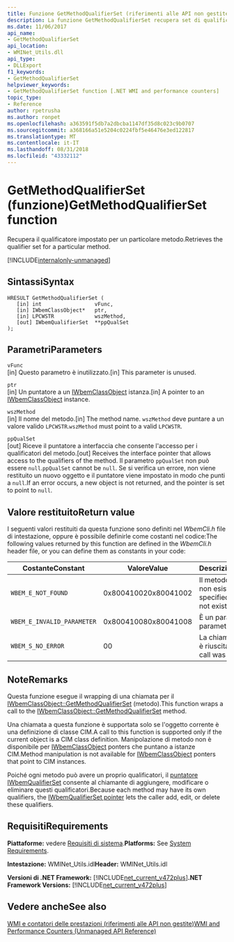 ```yaml
---
title: Funzione GetMethodQualifierSet (riferimenti alle API non gestite)
description: La funzione GetMethodQualifierSet recupera set di qualificatore del metodo.
ms.date: 11/06/2017
api_name:
- GetMethodQualifierSet
api_location:
- WMINet_Utils.dll
api_type:
- DLLExport
f1_keywords:
- GetMethodQualifierSet
helpviewer_keywords:
- GetMethodQualifierSet function [.NET WMI and performance counters]
topic_type:
- Reference
author: rpetrusha
ms.author: ronpet
ms.openlocfilehash: a363591f5db7a2dbcba1147df35d8c023c9b0707
ms.sourcegitcommit: a368166a51e5204c0224fbf5e46476e3ed122817
ms.translationtype: MT
ms.contentlocale: it-IT
ms.lasthandoff: 08/31/2018
ms.locfileid: "43332112"
---
```

# <a name="getmethodqualifierset-function"></a><span data-ttu-id="c450b-103">GetMethodQualifierSet (funzione)</span><span class="sxs-lookup"><span data-stu-id="c450b-103">GetMethodQualifierSet function</span></span>
<span data-ttu-id="c450b-104">Recupera il qualificatore impostato per un particolare metodo.</span><span class="sxs-lookup"><span data-stu-id="c450b-104">Retrieves the qualifier set for a particular method.</span></span>

[!INCLUDE[internalonly-unmanaged](../../../../includes/internalonly-unmanaged.md)]
    
## <a name="syntax"></a><span data-ttu-id="c450b-105">Sintassi</span><span class="sxs-lookup"><span data-stu-id="c450b-105">Syntax</span></span>  
  
```  
HRESULT GetMethodQualifierSet (
   [in] int                 vFunc, 
   [in] IWbemClassObject*   ptr, 
   [in] LPCWSTR             wszMethod,
   [out] IWbemQualifierSet  **ppQualSet
); 
```  

## <a name="parameters"></a><span data-ttu-id="c450b-106">Parametri</span><span class="sxs-lookup"><span data-stu-id="c450b-106">Parameters</span></span>

`vFunc`  
<span data-ttu-id="c450b-107">[in] Questo parametro è inutilizzato.</span><span class="sxs-lookup"><span data-stu-id="c450b-107">[in] This parameter is unused.</span></span>

`ptr`  
<span data-ttu-id="c450b-108">[in] Un puntatore a un [IWbemClassObject](/windows/desktop/api/wbemcli/nn-wbemcli-iwbemclassobject) istanza.</span><span class="sxs-lookup"><span data-stu-id="c450b-108">[in] A pointer to an [IWbemClassObject](/windows/desktop/api/wbemcli/nn-wbemcli-iwbemclassobject) instance.</span></span>

`wszMethod`  
<span data-ttu-id="c450b-109">[in] Il nome del metodo.</span><span class="sxs-lookup"><span data-stu-id="c450b-109">[in] The method  name.</span></span> <span data-ttu-id="c450b-110">`wszMethod` deve puntare a un valore valido `LPCWSTR`.</span><span class="sxs-lookup"><span data-stu-id="c450b-110">`wszMethod` must point to a valid `LPCWSTR`.</span></span> 

`ppQualSet`  
<span data-ttu-id="c450b-111">[out] Riceve il puntatore a interfaccia che consente l'accesso per i qualificatori del metodo.</span><span class="sxs-lookup"><span data-stu-id="c450b-111">[out] Receives the interface pointer that allows access to the qualifiers of the method.</span></span> <span data-ttu-id="c450b-112">Il parametro `ppQualSet` non può essere `null`.</span><span class="sxs-lookup"><span data-stu-id="c450b-112">`ppQualSet` cannot be `null`.</span></span> <span data-ttu-id="c450b-113">Se si verifica un errore, non viene restituito un nuovo oggetto e il puntatore viene impostato in modo che punti a `null`.</span><span class="sxs-lookup"><span data-stu-id="c450b-113">If an error occurs, a new object is not returned, and the pointer is set to point to `null`.</span></span> 

## <a name="return-value"></a><span data-ttu-id="c450b-114">Valore restituito</span><span class="sxs-lookup"><span data-stu-id="c450b-114">Return value</span></span>

<span data-ttu-id="c450b-115">I seguenti valori restituiti da questa funzione sono definiti nel *WbemCli.h* file di intestazione, oppure è possibile definirle come costanti nel codice:</span><span class="sxs-lookup"><span data-stu-id="c450b-115">The following values returned by this function are defined in the *WbemCli.h* header file, or you can define them as constants in your code:</span></span>

|<span data-ttu-id="c450b-116">Costante</span><span class="sxs-lookup"><span data-stu-id="c450b-116">Constant</span></span>  |<span data-ttu-id="c450b-117">Valore</span><span class="sxs-lookup"><span data-stu-id="c450b-117">Value</span></span>  |<span data-ttu-id="c450b-118">Descrizione</span><span class="sxs-lookup"><span data-stu-id="c450b-118">Description</span></span>  |
|---------|---------|---------|
|`WBEM_E_NOT_FOUND` | <span data-ttu-id="c450b-119">0x80041002</span><span class="sxs-lookup"><span data-stu-id="c450b-119">0x80041002</span></span> | <span data-ttu-id="c450b-120">Il metodo specificato non esiste.</span><span class="sxs-lookup"><span data-stu-id="c450b-120">The specified method does not exist.</span></span> |
|`WBEM_E_INVALID_PARAMETER` | <span data-ttu-id="c450b-121">0x80041008</span><span class="sxs-lookup"><span data-stu-id="c450b-121">0x80041008</span></span> | <span data-ttu-id="c450b-122">È un parametro `null`.</span><span class="sxs-lookup"><span data-stu-id="c450b-122">A parameter is `null`.</span></span> |
|`WBEM_S_NO_ERROR` | <span data-ttu-id="c450b-123">0</span><span class="sxs-lookup"><span data-stu-id="c450b-123">0</span></span> | <span data-ttu-id="c450b-124">La chiamata di funzione è riuscita.</span><span class="sxs-lookup"><span data-stu-id="c450b-124">The function call was successful.</span></span>  |
  
## <a name="remarks"></a><span data-ttu-id="c450b-125">Note</span><span class="sxs-lookup"><span data-stu-id="c450b-125">Remarks</span></span>

<span data-ttu-id="c450b-126">Questa funzione esegue il wrapping di una chiamata per il [IWbemClassObject::GetMethodQualifierSet](/windows/desktop/api/wbemcli/nf-wbemcli-iwbemclassobject-getmethodqualifierset) (metodo).</span><span class="sxs-lookup"><span data-stu-id="c450b-126">This function wraps a call to the [IWbemClassObject::GetMethodQualifierSet](/windows/desktop/api/wbemcli/nf-wbemcli-iwbemclassobject-getmethodqualifierset) method.</span></span> 

<span data-ttu-id="c450b-127">Una chiamata a questa funzione è supportata solo se l'oggetto corrente è una definizione di classe CIM.</span><span class="sxs-lookup"><span data-stu-id="c450b-127">A call to this function is supported only if the current object is a CIM class definition.</span></span> <span data-ttu-id="c450b-128">Manipolazione di metodo non è disponibile per [IWbemClassObject](/windows/desktop/api/wbemcli/nn-wbemcli-iwbemclassobject) ponters che puntano a istanze CIM.</span><span class="sxs-lookup"><span data-stu-id="c450b-128">Method manipulation is not available for [IWbemClassObject](/windows/desktop/api/wbemcli/nn-wbemcli-iwbemclassobject) ponters that point to CIM instances.</span></span>

<span data-ttu-id="c450b-129">Poiché ogni metodo può avere un proprio qualificatori, il [puntatore IWbemQualifierSet](/windows/desktop/api/wbemcli/nn-wbemcli-iwbemqualifierset) consente al chiamante di aggiungere, modificare o eliminare questi qualificatori.</span><span class="sxs-lookup"><span data-stu-id="c450b-129">Because each method may have its own qualifiers, the [IWbemQualifierSet pointer](/windows/desktop/api/wbemcli/nn-wbemcli-iwbemqualifierset) lets the caller add, edit, or delete these qualifiers.</span></span>

## <a name="requirements"></a><span data-ttu-id="c450b-130">Requisiti</span><span class="sxs-lookup"><span data-stu-id="c450b-130">Requirements</span></span>  
<span data-ttu-id="c450b-131">**Piattaforme:** vedere [Requisiti di sistema](../../../../docs/framework/get-started/system-requirements.md).</span><span class="sxs-lookup"><span data-stu-id="c450b-131">**Platforms:** See [System Requirements](../../../../docs/framework/get-started/system-requirements.md).</span></span>  
  
 <span data-ttu-id="c450b-132">**Intestazione:** WMINet_Utils.idl</span><span class="sxs-lookup"><span data-stu-id="c450b-132">**Header:** WMINet_Utils.idl</span></span>  
  
 <span data-ttu-id="c450b-133">**Versioni di .NET Framework:** [!INCLUDE[net_current_v472plus](../../../../includes/net-current-v472plus.md)]</span><span class="sxs-lookup"><span data-stu-id="c450b-133">**.NET Framework Versions:** [!INCLUDE[net_current_v472plus](../../../../includes/net-current-v472plus.md)]</span></span>  
  
## <a name="see-also"></a><span data-ttu-id="c450b-134">Vedere anche</span><span class="sxs-lookup"><span data-stu-id="c450b-134">See also</span></span>  
[<span data-ttu-id="c450b-135">WMI e contatori delle prestazioni (riferimenti alle API non gestite)</span><span class="sxs-lookup"><span data-stu-id="c450b-135">WMI and Performance Counters (Unmanaged API Reference)</span></span>](index.md)
